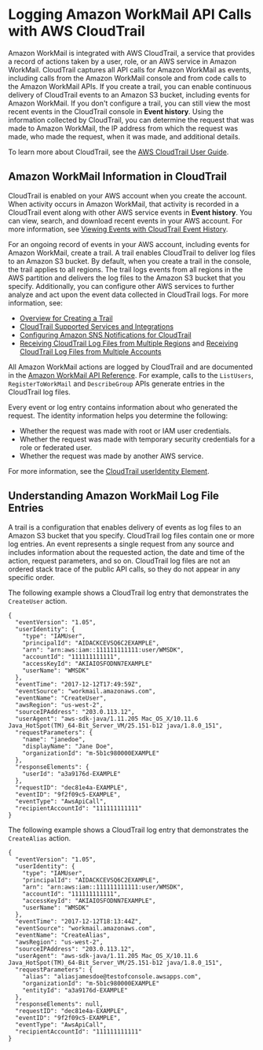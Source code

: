 # Logging Amazon WorkMail API Calls with AWS CloudTrail<a name="logging-using-cloudtrail"></a>

Amazon WorkMail is integrated with AWS CloudTrail, a service that provides a record of actions taken by a user, role, or an AWS service in Amazon WorkMail\. CloudTrail captures all API calls for Amazon WorkMail as events, including calls from the Amazon WorkMail console and from code calls to the Amazon WorkMail APIs\. If you create a trail, you can enable continuous delivery of CloudTrail events to an Amazon S3 bucket, including events for Amazon WorkMail\. If you don't configure a trail, you can still view the most recent events in the CloudTrail console in **Event history**\. Using the information collected by CloudTrail, you can determine the request that was made to Amazon WorkMail, the IP address from which the request was made, who made the request, when it was made, and additional details\. 

To learn more about CloudTrail, see the [AWS CloudTrail User Guide](https://docs.aws.amazon.com/awscloudtrail/latest/userguide/)\.

## Amazon WorkMail Information in CloudTrail<a name="service-name-info-in-cloudtrail"></a>

CloudTrail is enabled on your AWS account when you create the account\. When activity occurs in Amazon WorkMail, that activity is recorded in a CloudTrail event along with other AWS service events in **Event history**\. You can view, search, and download recent events in your AWS account\. For more information, see [Viewing Events with CloudTrail Event History](https://docs.aws.amazon.com/awscloudtrail/latest/userguide/view-cloudtrail-events.html)\. 

For an ongoing record of events in your AWS account, including events for Amazon WorkMail, create a trail\. A trail enables CloudTrail to deliver log files to an Amazon S3 bucket\. By default, when you create a trail in the console, the trail applies to all regions\. The trail logs events from all regions in the AWS partition and delivers the log files to the Amazon S3 bucket that you specify\. Additionally, you can configure other AWS services to further analyze and act upon the event data collected in CloudTrail logs\. For more information, see: 
+ [Overview for Creating a Trail](https://docs.aws.amazon.com/awscloudtrail/latest/userguide/cloudtrail-create-and-update-a-trail.html)
+ [CloudTrail Supported Services and Integrations](https://docs.aws.amazon.com/awscloudtrail/latest/userguide/cloudtrail-aws-service-specific-topics.html#cloudtrail-aws-service-specific-topics-integrations)
+ [Configuring Amazon SNS Notifications for CloudTrail](https://docs.aws.amazon.com/awscloudtrail/latest/userguide/getting_notifications_top_level.html)
+ [Receiving CloudTrail Log Files from Multiple Regions](https://docs.aws.amazon.com/awscloudtrail/latest/userguide/receive-cloudtrail-log-files-from-multiple-regions.html) and [Receiving CloudTrail Log Files from Multiple Accounts](https://docs.aws.amazon.com/awscloudtrail/latest/userguide/cloudtrail-receive-logs-from-multiple-accounts.html)

All Amazon WorkMail actions are logged by CloudTrail and are documented in the [Amazon WorkMail API Reference](https://docs.aws.amazon.com/workmail/latest/APIReference/Welcome.html)\. For example, calls to the `ListUsers`, `RegisterToWorkMail` and `DescribeGroup` APIs generate entries in the CloudTrail log files\. 

Every event or log entry contains information about who generated the request\. The identity information helps you determine the following: 
+ Whether the request was made with root or IAM user credentials\.
+ Whether the request was made with temporary security credentials for a role or federated user\.
+ Whether the request was made by another AWS service\.

For more information, see the [CloudTrail userIdentity Element](https://docs.aws.amazon.com/awscloudtrail/latest/userguide/cloudtrail-event-reference-user-identity.html)\.

## Understanding Amazon WorkMail Log File Entries<a name="understanding-service-name-entries"></a>

A trail is a configuration that enables delivery of events as log files to an Amazon S3 bucket that you specify\. CloudTrail log files contain one or more log entries\. An event represents a single request from any source and includes information about the requested action, the date and time of the action, request parameters, and so on\. CloudTrail log files are not an ordered stack trace of the public API calls, so they do not appear in any specific order\. 

The following example shows a CloudTrail log entry that demonstrates the `CreateUser` action\.

```
{
  "eventVersion": "1.05",
  "userIdentity": {
    "type": "IAMUser",
    "principalId": "AIDACKCEVSQ6C2EXAMPLE",
    "arn": "arn:aws:iam::111111111111:user/WMSDK",
    "accountId": "111111111111",
    "accessKeyId": "AKIAIOSFODNN7EXAMPLE"
    "userName": "WMSDK"
  },
  "eventTime": "2017-12-12T17:49:59Z",
  "eventSource": "workmail.amazonaws.com",
  "eventName": "CreateUser",
  "awsRegion": "us-west-2",
  "sourceIPAddress": "203.0.113.12",
  "userAgent": "aws-sdk-java/1.11.205 Mac_OS_X/10.11.6 Java_HotSpot(TM)_64-Bit_Server_VM/25.151-b12 java/1.8.0_151",
  "requestParameters": {
    "name": "janedoe",
    "displayName": "Jane Doe",
    "organizationId": "m-5b1c980000EXAMPLE"
  },
  "responseElements": {
    "userId": "a3a9176d-EXAMPLE"
  },
  "requestID": "dec81e4a-EXAMPLE",
  "eventID": "9f2f09c5-EXAMPLE",
  "eventType": "AwsApiCall",
  "recipientAccountId": "111111111111"
}
```

The following example shows a CloudTrail log entry that demonstrates the `CreateAlias` action\.

```
{
  "eventVersion": "1.05",
  "userIdentity": {
    "type": "IAMUser",
    "principalId": "AIDACKCEVSQ6C2EXAMPLE",
    "arn": "arn:aws:iam::111111111111:user/WMSDK",
    "accountId": "111111111111",
    "accessKeyId": "AKIAIOSFODNN7EXAMPLE",
    "userName": "WMSDK"
  },
  "eventTime": "2017-12-12T18:13:44Z",
  "eventSource": "workmail.amazonaws.com",
  "eventName": "CreateAlias",
  "awsRegion": "us-west-2",
  "sourceIPAddress": "203.0.113.12",
  "userAgent": "aws-sdk-java/1.11.205 Mac_OS_X/10.11.6 Java_HotSpot(TM)_64-Bit_Server_VM/25.151-b12 java/1.8.0_151",
  "requestParameters": {
    "alias": "aliasjamesdoe@testofconsole.awsapps.com",
    "organizationId": "m-5b1c980000EXAMPLE"
    "entityId": "a3a9176d-EXAMPLE"
  },
  "responseElements": null,
  "requestID": "dec81e4a-EXAMPLE",
  "eventID": "9f2f09c5-EXAMPLE",
  "eventType": "AwsApiCall",
  "recipientAccountId": "111111111111"
}
```